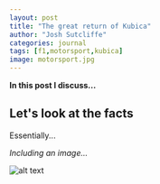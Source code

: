```yaml
---
layout: post
title: "The great return of Kubica"
author: "Josh Sutcliffe"
categories: journal
tags: [f1,motorsport,kubica]
image: motorsport.jpg
---
```


**In this post I discuss...**

## Let's look at the facts

Essentially...

*Including an image...*

![alt text](https://joshsutcliffe1996.github.io/assets/img/amfoot.jpg)
